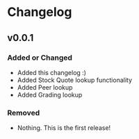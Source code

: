 # Changelog

## v0.0.1

### Added or Changed
- Added this changelog :)
- Added Stock Quote lookup functionality
- Added Peer lookup
- Added Grading lookup

### Removed

- Nothing. This is the first release!